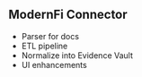 ## ModernFi Connector
- Parser for docs
- ETL pipeline
- Normalize into Evidence Vault
- UI enhancements
